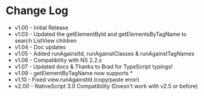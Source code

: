 # Change Log

- v1.00 - Initial Release
- v1.03 - Updated the getElementById and getElementsByTagName to search ListView children
- v1.04 - Doc updates
- v1.05 - Added runAgainstId, runAgainstClasses & runAgainstTagNames
- v1.06 - Compatibility with NS 2.2.x
- v1.07 - Updated docs & Thanks to Brad for TypeScript typings!
- v1.09 - getElementByTagName now supports *
- v1.10 - Fixed view.runAgainstId (copy/paste error)
- v2.00 - NativeScript 3.0 Compatibility (Doesn't work with v2.5 or before)